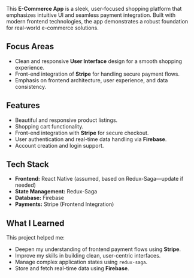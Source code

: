 This **E-Commerce App** is a sleek, user-focused shopping platform that emphasizes intuitive UI and seamless payment integration. Built with modern frontend technologies, the app demonstrates a robust foundation for real-world e-commerce solutions.

## Focus Areas

- Clean and responsive **User Interface** design for a smooth shopping experience.
- Front-end integration of **Stripe** for handling secure payment flows.
- Emphasis on frontend architecture, user experience, and data consistency.

## Features

- Beautiful and responsive product listings.
- Shopping cart functionality.
- Front-end integration with **Stripe** for secure checkout.
- User authentication and real-time data handling via **Firebase**.
- Account creation and login support.

## Tech Stack

- **Frontend:** React Native (assumed, based on Redux-Saga—update if needed)
- **State Management:** Redux-Saga  
- **Database:** Firebase  
- **Payments:** Stripe (Frontend Integration)

## What I Learned

This project helped me:
- Deepen my understanding of frontend payment flows using **Stripe**.
- Improve my skills in building clean, user-centric interfaces.
- Manage complex application states using `redux-saga`.
- Store and fetch real-time data using **Firebase**.
